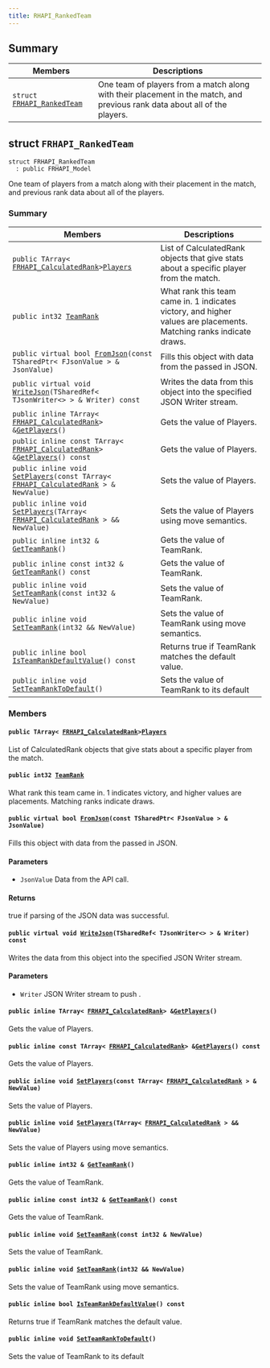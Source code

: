 ```yaml
---
title: RHAPI_RankedTeam
---
```


## Summary

 Members                        | Descriptions                                
--------------------------------|---------------------------------------------
`struct `[`FRHAPI_RankedTeam`](#structFRHAPI__RankedTeam) | One team of players from a match along with their placement in the match, and previous rank data about all of the players.

## struct `FRHAPI_RankedTeam` <a id="structFRHAPI__RankedTeam"></a>

```
struct FRHAPI_RankedTeam
  : public FRHAPI_Model
```

One team of players from a match along with their placement in the match, and previous rank data about all of the players.

### Summary

 Members                        | Descriptions                                
--------------------------------|---------------------------------------------
`public TArray< `[`FRHAPI_CalculatedRank`](RHAPI_CalculatedRank.md#structFRHAPI__CalculatedRank)` > `[`Players`](#structFRHAPI__RankedTeam_1ab1dfafc29c7642f9c16484f0cdb9908b) | List of CalculatedRank objects that give stats about a specific player from the match.
`public int32 `[`TeamRank`](#structFRHAPI__RankedTeam_1a350d4eb07e1820adb0dc652d69bcacb3) | What rank this team came in. 1 indicates victory, and higher values are placements. Matching ranks indicate draws.
`public virtual bool `[`FromJson`](#structFRHAPI__RankedTeam_1a0b18ac4b37703eefccc47dbc6a89944c)`(const TSharedPtr< FJsonValue > & JsonValue)` | Fills this object with data from the passed in JSON.
`public virtual void `[`WriteJson`](#structFRHAPI__RankedTeam_1a61d9f7d5befafb0ecd9aba495dea90a8)`(TSharedRef< TJsonWriter<> > & Writer) const` | Writes the data from this object into the specified JSON Writer stream.
`public inline TArray< `[`FRHAPI_CalculatedRank`](RHAPI_CalculatedRank.md#structFRHAPI__CalculatedRank)` > & `[`GetPlayers`](#structFRHAPI__RankedTeam_1ac19d342e6c71737f7a22e96a6a787eb7)`()` | Gets the value of Players.
`public inline const TArray< `[`FRHAPI_CalculatedRank`](RHAPI_CalculatedRank.md#structFRHAPI__CalculatedRank)` > & `[`GetPlayers`](#structFRHAPI__RankedTeam_1a4a311642f64dfee0245455ca46657448)`() const` | Gets the value of Players.
`public inline void `[`SetPlayers`](#structFRHAPI__RankedTeam_1a1b91806d20a0847a24e43cc24011b405)`(const TArray< `[`FRHAPI_CalculatedRank`](RHAPI_CalculatedRank.md#structFRHAPI__CalculatedRank)` > & NewValue)` | Sets the value of Players.
`public inline void `[`SetPlayers`](#structFRHAPI__RankedTeam_1a1bb893b3ece77732db85b571eefd2c42)`(TArray< `[`FRHAPI_CalculatedRank`](RHAPI_CalculatedRank.md#structFRHAPI__CalculatedRank)` > && NewValue)` | Sets the value of Players using move semantics.
`public inline int32 & `[`GetTeamRank`](#structFRHAPI__RankedTeam_1abdb8490262bbd4a3a2b57753e7a6be62)`()` | Gets the value of TeamRank.
`public inline const int32 & `[`GetTeamRank`](#structFRHAPI__RankedTeam_1a8787dd25ff266c56e486e48cbb2bd56a)`() const` | Gets the value of TeamRank.
`public inline void `[`SetTeamRank`](#structFRHAPI__RankedTeam_1ad19b86c260a33c4d5a179894ad5cf1ab)`(const int32 & NewValue)` | Sets the value of TeamRank.
`public inline void `[`SetTeamRank`](#structFRHAPI__RankedTeam_1a195db06bbbd0af84c9c618372cbed777)`(int32 && NewValue)` | Sets the value of TeamRank using move semantics.
`public inline bool `[`IsTeamRankDefaultValue`](#structFRHAPI__RankedTeam_1a81c6e9168a4af88040ede0753bf266db)`() const` | Returns true if TeamRank matches the default value.
`public inline void `[`SetTeamRankToDefault`](#structFRHAPI__RankedTeam_1a4a1cdb05a5c8edbcb41d60ba86b2c872)`()` | Sets the value of TeamRank to its default

### Members

#### `public TArray< `[`FRHAPI_CalculatedRank`](RHAPI_CalculatedRank.md#structFRHAPI__CalculatedRank)` > `[`Players`](#structFRHAPI__RankedTeam_1ab1dfafc29c7642f9c16484f0cdb9908b) <a id="structFRHAPI__RankedTeam_1ab1dfafc29c7642f9c16484f0cdb9908b"></a>

List of CalculatedRank objects that give stats about a specific player from the match.

#### `public int32 `[`TeamRank`](#structFRHAPI__RankedTeam_1a350d4eb07e1820adb0dc652d69bcacb3) <a id="structFRHAPI__RankedTeam_1a350d4eb07e1820adb0dc652d69bcacb3"></a>

What rank this team came in. 1 indicates victory, and higher values are placements. Matching ranks indicate draws.

#### `public virtual bool `[`FromJson`](#structFRHAPI__RankedTeam_1a0b18ac4b37703eefccc47dbc6a89944c)`(const TSharedPtr< FJsonValue > & JsonValue)` <a id="structFRHAPI__RankedTeam_1a0b18ac4b37703eefccc47dbc6a89944c"></a>

Fills this object with data from the passed in JSON.

#### Parameters
* `JsonValue` Data from the API call.

#### Returns
true if parsing of the JSON data was successful.

#### `public virtual void `[`WriteJson`](#structFRHAPI__RankedTeam_1a61d9f7d5befafb0ecd9aba495dea90a8)`(TSharedRef< TJsonWriter<> > & Writer) const` <a id="structFRHAPI__RankedTeam_1a61d9f7d5befafb0ecd9aba495dea90a8"></a>

Writes the data from this object into the specified JSON Writer stream.

#### Parameters
* `Writer` JSON Writer stream to push .

#### `public inline TArray< `[`FRHAPI_CalculatedRank`](RHAPI_CalculatedRank.md#structFRHAPI__CalculatedRank)` > & `[`GetPlayers`](#structFRHAPI__RankedTeam_1ac19d342e6c71737f7a22e96a6a787eb7)`()` <a id="structFRHAPI__RankedTeam_1ac19d342e6c71737f7a22e96a6a787eb7"></a>

Gets the value of Players.

#### `public inline const TArray< `[`FRHAPI_CalculatedRank`](RHAPI_CalculatedRank.md#structFRHAPI__CalculatedRank)` > & `[`GetPlayers`](#structFRHAPI__RankedTeam_1a4a311642f64dfee0245455ca46657448)`() const` <a id="structFRHAPI__RankedTeam_1a4a311642f64dfee0245455ca46657448"></a>

Gets the value of Players.

#### `public inline void `[`SetPlayers`](#structFRHAPI__RankedTeam_1a1b91806d20a0847a24e43cc24011b405)`(const TArray< `[`FRHAPI_CalculatedRank`](RHAPI_CalculatedRank.md#structFRHAPI__CalculatedRank)` > & NewValue)` <a id="structFRHAPI__RankedTeam_1a1b91806d20a0847a24e43cc24011b405"></a>

Sets the value of Players.

#### `public inline void `[`SetPlayers`](#structFRHAPI__RankedTeam_1a1bb893b3ece77732db85b571eefd2c42)`(TArray< `[`FRHAPI_CalculatedRank`](RHAPI_CalculatedRank.md#structFRHAPI__CalculatedRank)` > && NewValue)` <a id="structFRHAPI__RankedTeam_1a1bb893b3ece77732db85b571eefd2c42"></a>

Sets the value of Players using move semantics.

#### `public inline int32 & `[`GetTeamRank`](#structFRHAPI__RankedTeam_1abdb8490262bbd4a3a2b57753e7a6be62)`()` <a id="structFRHAPI__RankedTeam_1abdb8490262bbd4a3a2b57753e7a6be62"></a>

Gets the value of TeamRank.

#### `public inline const int32 & `[`GetTeamRank`](#structFRHAPI__RankedTeam_1a8787dd25ff266c56e486e48cbb2bd56a)`() const` <a id="structFRHAPI__RankedTeam_1a8787dd25ff266c56e486e48cbb2bd56a"></a>

Gets the value of TeamRank.

#### `public inline void `[`SetTeamRank`](#structFRHAPI__RankedTeam_1ad19b86c260a33c4d5a179894ad5cf1ab)`(const int32 & NewValue)` <a id="structFRHAPI__RankedTeam_1ad19b86c260a33c4d5a179894ad5cf1ab"></a>

Sets the value of TeamRank.

#### `public inline void `[`SetTeamRank`](#structFRHAPI__RankedTeam_1a195db06bbbd0af84c9c618372cbed777)`(int32 && NewValue)` <a id="structFRHAPI__RankedTeam_1a195db06bbbd0af84c9c618372cbed777"></a>

Sets the value of TeamRank using move semantics.

#### `public inline bool `[`IsTeamRankDefaultValue`](#structFRHAPI__RankedTeam_1a81c6e9168a4af88040ede0753bf266db)`() const` <a id="structFRHAPI__RankedTeam_1a81c6e9168a4af88040ede0753bf266db"></a>

Returns true if TeamRank matches the default value.

#### `public inline void `[`SetTeamRankToDefault`](#structFRHAPI__RankedTeam_1a4a1cdb05a5c8edbcb41d60ba86b2c872)`()` <a id="structFRHAPI__RankedTeam_1a4a1cdb05a5c8edbcb41d60ba86b2c872"></a>

Sets the value of TeamRank to its default

